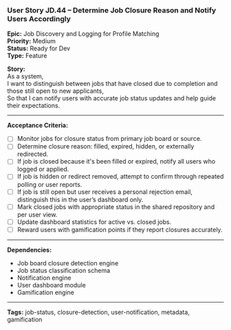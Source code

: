 ### User Story JD.44 – Determine Job Closure Reason and Notify Users Accordingly

**Epic:** Job Discovery and Logging for Profile Matching  
**Priority:** Medium  
**Status:** Ready for Dev  
**Type:** Feature  

**Story:**  
As a system,  
I want to distinguish between jobs that have closed due to completion and those still open to new applicants,  
So that I can notify users with accurate job status updates and help guide their expectations.

---

**Acceptance Criteria:**
- [ ] Monitor jobs for closure status from primary job board or source.
- [ ] Determine closure reason: filled, expired, hidden, or externally redirected.
- [ ] If job is closed because it's been filled or expired, notify all users who logged or applied.
- [ ] If job is hidden or redirect removed, attempt to confirm through repeated polling or user reports.
- [ ] If job is still open but user receives a personal rejection email, distinguish this in the user’s dashboard only.
- [ ] Mark closed jobs with appropriate status in the shared repository and per user view.
- [ ] Update dashboard statistics for active vs. closed jobs.
- [ ] Reward users with gamification points if they report closures accurately.

---

**Dependencies:**
- Job board closure detection engine
- Job status classification schema
- Notification engine
- User dashboard module
- Gamification engine

---

**Tags:** job-status, closure-detection, user-notification, metadata, gamification
